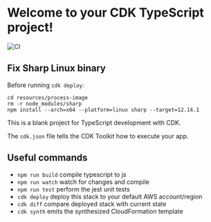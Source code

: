 # Welcome to your CDK TypeScript project!

![CI](https://github.com/memojimojo/ratememoji-api/workflows/CI/badge.svg)

## Fix Sharp Linux binary

Before running `cdk deploy`:

```shell script
cd resources/process-image
rm -r node_modules/sharp
npm install --arch=x64 --platform=linux sharp --target=12.14.1
```

This is a blank project for TypeScript development with CDK.

The `cdk.json` file tells the CDK Toolkit how to execute your app.

## Useful commands

 * `npm run build`   compile typescript to js
 * `npm run watch`   watch for changes and compile
 * `npm run test`    perform the jest unit tests
 * `cdk deploy`      deploy this stack to your default AWS account/region
 * `cdk diff`        compare deployed stack with current state
 * `cdk synth`       emits the synthesized CloudFormation template
